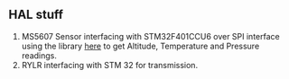 ## HAL stuff
  
 1. MS5607 Sensor interfacing with STM32F401CCU6 over SPI interface using the library [here](https://github.com/joaopedrovbs/MS5607-STM32-SPI/tree/master) to get Altitude,
    Temperature and Pressure readings.
 2. RYLR interfacing with STM 32 for transmission.  
